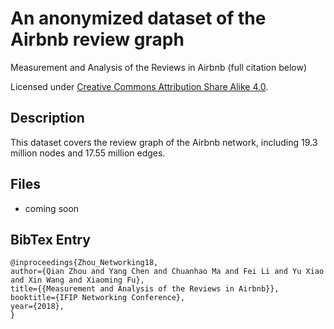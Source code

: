 # An anonymized dataset of the Airbnb review graph

Measurement and Analysis of the Reviews in Airbnb (full citation below)

Licensed under [Creative Commons Attribution Share Alike 4.0](http://choosealicense.com/licenses/cc-by-sa-4.0/).

## Description
This dataset covers the review graph of the Airbnb network, including 19.3 million nodes and 17.55 million edges.

## Files
 
* coming soon 

## BibTex Entry
```
@inproceedings{Zhou_Networking18,
author={Qian Zhou and Yang Chen and Chuanhao Ma and Fei Li and Yu Xiao and Xin Wang and Xiaoming Fu},
title={{Measurement and Analysis of the Reviews in Airbnb}},
booktitle={IFIP Networking Conference},
year={2018},
}

```
